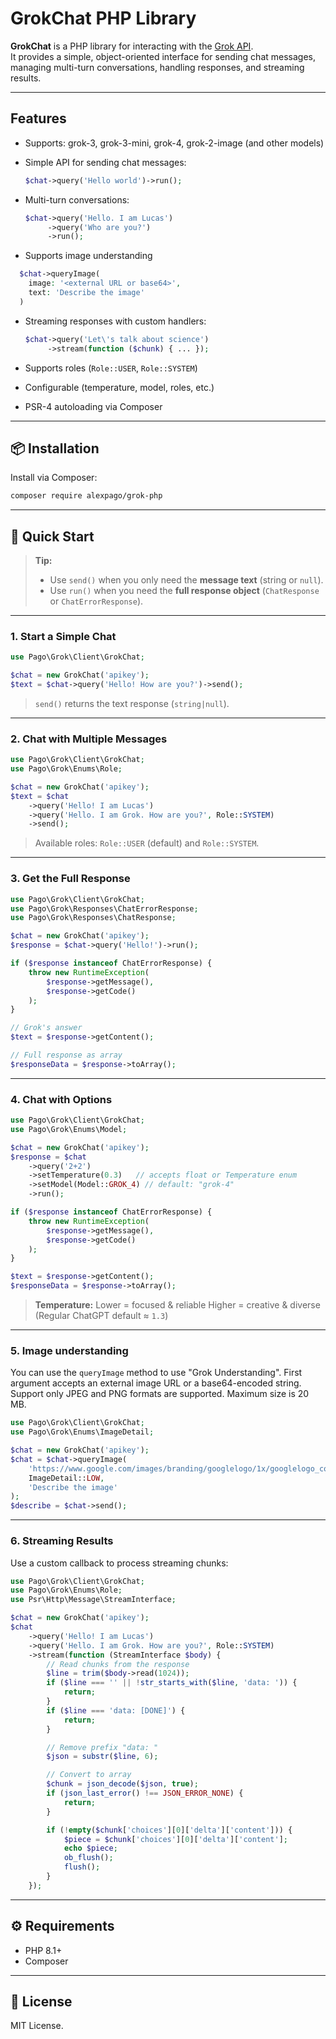 # GrokChat PHP Library

**GrokChat** is a PHP library for interacting with the [Grok API](https://x.ai/).  
It provides a simple, object-oriented interface for sending chat messages, managing multi-turn conversations, handling responses, and streaming results.

---

## Features
- Supports: grok-3, grok-3-mini, grok-4, grok-2-image (and other models)
- Simple API for sending chat messages:
  ```php
  $chat->query('Hello world')->run();
  ```

- Multi-turn conversations:

  ```php
  $chat->query('Hello. I am Lucas')
       ->query('Who are you?')
       ->run();
  ```

- Supports image understanding
```php
  $chat->queryImage(
    image: '<external URL or base64>', 
    text: 'Describe the image'
  )
```
- Streaming responses with custom handlers:

  ```php
  $chat->query('Let\'s talk about science')
       ->stream(function ($chunk) { ... });
  ```
- Supports roles (`Role::USER`, `Role::SYSTEM`)
- Configurable (temperature, model, roles, etc.)
- PSR-4 autoloading via Composer

---

## 📦 Installation

Install via Composer:

```bash
composer require alexpago/grok-php
```

---

## 🚀 Quick Start

> **Tip:**
> * Use `send()` when you only need the **message text** (string or `null`).
> * Use `run()` when you need the **full response object** (`ChatResponse` or `ChatErrorResponse`).

---

### 1. Start a Simple Chat

```php
use Pago\Grok\Client\GrokChat;

$chat = new GrokChat('apikey');
$text = $chat->query('Hello! How are you?')->send();
```

> `send()` returns the text response (`string|null`).

---

### 2. Chat with Multiple Messages

```php
use Pago\Grok\Client\GrokChat;
use Pago\Grok\Enums\Role;

$chat = new GrokChat('apikey');
$text = $chat
    ->query('Hello! I am Lucas')
    ->query('Hello. I am Grok. How are you?', Role::SYSTEM)
    ->send();
```

> Available roles: `Role::USER` (default) and `Role::SYSTEM`.

---

### 3. Get the Full Response

```php
use Pago\Grok\Client\GrokChat;
use Pago\Grok\Responses\ChatErrorResponse;
use Pago\Grok\Responses\ChatResponse;

$chat = new GrokChat('apikey');
$response = $chat->query('Hello!')->run();

if ($response instanceof ChatErrorResponse) {
    throw new RuntimeException(
        $response->getMessage(),
        $response->getCode()
    );
}

// Grok's answer
$text = $response->getContent();

// Full response as array
$responseData = $response->toArray();
```

---

### 4. Chat with Options

```php
use Pago\Grok\Client\GrokChat;
use Pago\Grok\Enums\Model;

$chat = new GrokChat('apikey');
$response = $chat
    ->query('2+2')
    ->setTemperature(0.3)   // accepts float or Temperature enum
    ->setModel(Model::GROK_4) // default: "grok-4"
    ->run();

if ($response instanceof ChatErrorResponse) {
    throw new RuntimeException(
        $response->getMessage(),
        $response->getCode()
    );
}

$text = $response->getContent();
$responseData = $response->toArray();
```

> **Temperature:**
> Lower = focused & reliable
> Higher = creative & diverse
> (Regular ChatGPT default ≈ `1.3`)

---

### 5. Image understanding

You can use the `queryImage` method to use "Grok Understanding". First argument accepts an external image URL or a base64-encoded string.
Support only JPEG and PNG formats are supported. Maximum size is 20 MB.

```php
use Pago\Grok\Client\GrokChat;
use Pago\Grok\Enums\ImageDetail;

$chat = new GrokChat('apikey');
$chat = $chat->queryImage(
    'https://www.google.com/images/branding/googlelogo/1x/googlelogo_color_272x92dp.png', 
    ImageDetail::LOW,
    'Describe the image'
);
$describe = $chat->send();
```

---

### 6. Streaming Results

Use a custom callback to process streaming chunks:

```php
use Pago\Grok\Client\GrokChat;
use Pago\Grok\Enums\Role;
use Psr\Http\Message\StreamInterface;

$chat = new GrokChat('apikey');
$chat
    ->query('Hello! I am Lucas')
    ->query('Hello. I am Grok. How are you?', Role::SYSTEM)
    ->stream(function (StreamInterface $body) {
        // Read chunks from the response
        $line = trim($body->read(1024));
        if ($line === '' || !str_starts_with($line, 'data: ')) {
            return;
        }
        if ($line === 'data: [DONE]') {
            return;
        }

        // Remove prefix "data: "
        $json = substr($line, 6);

        // Convert to array
        $chunk = json_decode($json, true);
        if (json_last_error() !== JSON_ERROR_NONE) {
            return;
        }

        if (!empty($chunk['choices'][0]['delta']['content'])) {
            $piece = $chunk['choices'][0]['delta']['content'];
            echo $piece;
            ob_flush();
            flush();
        }
    });
```

---

## ⚙️ Requirements

* PHP 8.1+
* Composer

---

## 📜 License

MIT License.